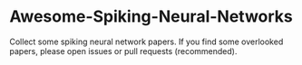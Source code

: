 # Awesome-Spiking-Neural-Networks
Collect some spiking neural network papers.
If you find some overlooked papers, please open issues or pull requests (recommended).
